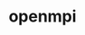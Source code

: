 ---
title: "openmpi"
layout: cache
categories: [package, develop-2024-12-08]
meta: {"versions": ["4.1.7", "5.0.5"], "compilers": ["gcc@=11.1.0", "gcc@=11.4.0", "gcc@=12.3.0", "gcc@=12.4.0", "gcc@=13.2.0", "gcc@=7.3.1", "gcc@=9.4.0", "oneapi@=2024.1.0", "oneapi@=2024.2.1"], "oss": ["amzn2", "ubuntu20.04", "ubuntu22.04", "ubuntu24.04"], "platforms": ["linux"], "targets": ["aarch64", "neoverse_n1", "neoverse_v1", "ppc64le", "x86_64_v3", "x86_64_v4"], "stacks": ["aws-isc", "aws-isc-aarch64", "aws-pcluster-neoverse_v1", "aws-pcluster-x86_64_v4", "data-vis-sdk", "e4s", "e4s-neoverse_v1", "e4s-oneapi", "e4s-power", "ml-linux-aarch64-cpu", "ml-linux-aarch64-cuda", "ml-linux-x86_64-cpu", "ml-linux-x86_64-cuda", "radiuss-aws", "radiuss-aws-aarch64", "root", "tutorial"], "num_specs": 37, "num_specs_by_stack": {"radiuss-aws-aarch64": 4, "root": 37, "aws-isc-aarch64": 10, "aws-pcluster-neoverse_v1": 2, "radiuss-aws": 2, "aws-isc": 5, "aws-pcluster-x86_64_v4": 2, "e4s-power": 1, "data-vis-sdk": 1, "e4s-neoverse_v1": 1, "e4s": 1, "tutorial": 2, "e4s-oneapi": 1, "ml-linux-aarch64-cuda": 2, "ml-linux-aarch64-cpu": 1, "ml-linux-x86_64-cpu": 1, "ml-linux-x86_64-cuda": 2}}
spec_details: [{"hash": "2m4273hvjl5wtr4dn32pr5yw2s3kvmml", "compiler": "gcc@=7.3.1", "versions": ["5.0.5"], "os": "amzn2", "platform": "linux", "target": "aarch64", "variants": ["+atomics", "build_system=autotools", "~cuda", "~debug", "fabrics=none", "~gpfs", "~internal-hwloc", "~internal-libevent", "~internal-pmix", "~java", "~lustre", "~memchecker", "~openshmem", "~romio", "romio-filesystem=none", "+rsh", "schedulers=none", "~static", "~two_level_namespace", "+vt", "+wrapper-rpath"], "stacks": ["radiuss-aws-aarch64", "root"], "size": "-", "tarball": "https://binaries.spack.io/develop-2024-12-08/build_cache/linux-amzn2-aarch64/gcc-7.3.1/openmpi-5.0.5/linux-amzn2-aarch64-gcc-7.3.1-openmpi-5.0.5-2m4273hvjl5wtr4dn32pr5yw2s3kvmml.spack"}, {"hash": "cqakmyys24cefl5jqb7gkwbhwjx4vewy", "compiler": "gcc@=7.3.1", "versions": ["5.0.5"], "os": "amzn2", "platform": "linux", "target": "aarch64", "variants": ["+atomics", "build_system=autotools", "~cuda", "~debug", "fabrics=ofi", "~gpfs", "~internal-hwloc", "~internal-libevent", "~internal-pmix", "~java", "~lustre", "~memchecker", "~openshmem", "~romio", "romio-filesystem=none", "+rsh", "schedulers=none", "~static", "~two_level_namespace", "+vt", "+wrapper-rpath"], "stacks": ["aws-isc-aarch64", "root"], "size": "-", "tarball": "https://binaries.spack.io/develop-2024-12-08/build_cache/linux-amzn2-aarch64/gcc-7.3.1/openmpi-5.0.5/linux-amzn2-aarch64-gcc-7.3.1-openmpi-5.0.5-cqakmyys24cefl5jqb7gkwbhwjx4vewy.spack"}, {"hash": "7srzm6ngsrgweyxk35mbklisab2yossc", "compiler": "gcc@=7.3.1", "versions": ["5.0.5"], "os": "amzn2", "platform": "linux", "target": "aarch64", "variants": ["+atomics", "build_system=autotools", "~cuda", "~debug", "fabrics=none", "~gpfs", "~internal-hwloc", "~internal-libevent", "~internal-pmix", "~java", "~lustre", "~memchecker", "~openshmem", "~romio", "romio-filesystem=none", "+rsh", "schedulers=none", "~static", "~two_level_namespace", "+vt", "+wrapper-rpath"], "stacks": ["radiuss-aws-aarch64", "root"], "size": "-", "tarball": "https://binaries.spack.io/develop-2024-12-08/build_cache/linux-amzn2-aarch64/gcc-7.3.1/openmpi-5.0.5/linux-amzn2-aarch64-gcc-7.3.1-openmpi-5.0.5-7srzm6ngsrgweyxk35mbklisab2yossc.spack"}, {"hash": "g2wqaukeebjyqlduu765tqlszsduki5q", "compiler": "gcc@=7.3.1", "versions": ["5.0.5"], "os": "amzn2", "platform": "linux", "target": "aarch64", "variants": ["+atomics", "build_system=autotools", "~cuda", "~debug", "fabrics=ofi", "~gpfs", "~internal-hwloc", "~internal-libevent", "~internal-pmix", "~java", "~lustre", "~memchecker", "~openshmem", "~romio", "romio-filesystem=none", "+rsh", "schedulers=none", "~static", "~two_level_namespace", "+vt", "+wrapper-rpath"], "stacks": ["aws-isc-aarch64", "root"], "size": "-", "tarball": "https://binaries.spack.io/develop-2024-12-08/build_cache/linux-amzn2-aarch64/gcc-7.3.1/openmpi-5.0.5/linux-amzn2-aarch64-gcc-7.3.1-openmpi-5.0.5-g2wqaukeebjyqlduu765tqlszsduki5q.spack"}, {"hash": "zyjyup4t4ruvnk4wxhf3axsuhkj4mgbl", "compiler": "gcc@=7.3.1", "versions": ["5.0.5"], "os": "amzn2", "platform": "linux", "target": "aarch64", "variants": ["+atomics", "build_system=autotools", "~cuda", "~debug", "fabrics=ofi", "~gpfs", "~internal-hwloc", "~internal-libevent", "~internal-pmix", "~java", "~lustre", "~memchecker", "~openshmem", "~romio", "romio-filesystem=none", "+rsh", "schedulers=none", "~static", "~two_level_namespace", "+vt", "+wrapper-rpath"], "stacks": ["aws-isc-aarch64", "root"], "size": "-", "tarball": "https://binaries.spack.io/develop-2024-12-08/build_cache/linux-amzn2-aarch64/gcc-7.3.1/openmpi-5.0.5/linux-amzn2-aarch64-gcc-7.3.1-openmpi-5.0.5-zyjyup4t4ruvnk4wxhf3axsuhkj4mgbl.spack"}, {"hash": "vjrn6caczyqaao7jgekmxyd4sbh756s3", "compiler": "gcc@=7.3.1", "versions": ["4.1.7"], "os": "amzn2", "platform": "linux", "target": "aarch64", "variants": ["+atomics", "build_system=autotools", "~cuda", "~cxx", "~cxx_exceptions", "~debug", "fabrics=ofi", "~gpfs", "~internal-hwloc", "~internal-libevent", "~internal-pmix", "~java", "+legacylaunchers", "~lustre", "~memchecker", "~openshmem", "~orterunprefix", "~pmi", "+romio", "romio-filesystem=none", "+rsh", "schedulers=slurm", "~singularity", "~static", "~two_level_namespace", "+vt", "+wrapper-rpath"], "stacks": ["aws-isc-aarch64", "root"], "size": "-", "tarball": "https://binaries.spack.io/develop-2024-12-08/build_cache/linux-amzn2-aarch64/gcc-7.3.1/openmpi-4.1.7/linux-amzn2-aarch64-gcc-7.3.1-openmpi-4.1.7-vjrn6caczyqaao7jgekmxyd4sbh756s3.spack"}, {"hash": "qqay7osicpjkhuwog3rq2z5muhiqklms", "compiler": "gcc@=7.3.1", "versions": ["5.0.5"], "os": "amzn2", "platform": "linux", "target": "aarch64", "variants": ["+atomics", "build_system=autotools", "~cuda", "~debug", "fabrics=auto", "~gpfs", "~internal-hwloc", "~internal-libevent", "~internal-pmix", "~java", "~lustre", "~memchecker", "~openshmem", "~romio", "romio-filesystem=none", "+rsh", "schedulers=none", "~static", "~two_level_namespace", "+vt", "+wrapper-rpath"], "stacks": ["aws-isc-aarch64", "root"], "size": "-", "tarball": "https://binaries.spack.io/develop-2024-12-08/build_cache/linux-amzn2-aarch64/gcc-7.3.1/openmpi-5.0.5/linux-amzn2-aarch64-gcc-7.3.1-openmpi-5.0.5-qqay7osicpjkhuwog3rq2z5muhiqklms.spack"}, {"hash": "k5e2cnuac6a3okl3kqfl5p3egfke5kn6", "compiler": "gcc@=12.4.0", "versions": ["5.0.5"], "os": "amzn2", "platform": "linux", "target": "neoverse_n1", "variants": ["~atomics", "build_system=autotools", "~cuda", "~debug", "fabrics=ofi", "~gpfs", "~internal-hwloc", "~internal-libevent", "~internal-pmix", "~java", "~lustre", "~memchecker", "~openshmem", "+romio", "romio-filesystem=none", "+rsh", "schedulers=slurm", "~static", "~two_level_namespace", "+vt", "+wrapper-rpath"], "stacks": ["aws-pcluster-neoverse_v1", "root"], "size": "-", "tarball": "https://binaries.spack.io/develop-2024-12-08/build_cache/linux-amzn2-neoverse_n1/gcc-12.4.0/openmpi-5.0.5/linux-amzn2-neoverse_n1-gcc-12.4.0-openmpi-5.0.5-k5e2cnuac6a3okl3kqfl5p3egfke5kn6.spack"}, {"hash": "4q5qydkc2pwmppwevrvqziiorj4nbi42", "compiler": "gcc@=7.3.1", "versions": ["5.0.5"], "os": "amzn2", "platform": "linux", "target": "neoverse_n1", "variants": ["+atomics", "build_system=autotools", "~cuda", "~debug", "fabrics=none", "~gpfs", "~internal-hwloc", "~internal-libevent", "~internal-pmix", "~java", "~lustre", "~memchecker", "~openshmem", "~romio", "romio-filesystem=none", "+rsh", "schedulers=none", "~static", "~two_level_namespace", "+vt", "+wrapper-rpath"], "stacks": ["radiuss-aws-aarch64", "root"], "size": "-", "tarball": "https://binaries.spack.io/develop-2024-12-08/build_cache/linux-amzn2-neoverse_n1/gcc-7.3.1/openmpi-5.0.5/linux-amzn2-neoverse_n1-gcc-7.3.1-openmpi-5.0.5-4q5qydkc2pwmppwevrvqziiorj4nbi42.spack"}, {"hash": "jq657dhq4djtrr5qmfipdr27vviblnlq", "compiler": "gcc@=7.3.1", "versions": ["5.0.5"], "os": "amzn2", "platform": "linux", "target": "neoverse_n1", "variants": ["+atomics", "build_system=autotools", "~cuda", "~debug", "fabrics=ofi", "~gpfs", "~internal-hwloc", "~internal-libevent", "~internal-pmix", "~java", "~lustre", "~memchecker", "~openshmem", "~romio", "romio-filesystem=none", "+rsh", "schedulers=none", "~static", "~two_level_namespace", "+vt", "+wrapper-rpath"], "stacks": ["aws-isc-aarch64", "root"], "size": "-", "tarball": "https://binaries.spack.io/develop-2024-12-08/build_cache/linux-amzn2-neoverse_n1/gcc-7.3.1/openmpi-5.0.5/linux-amzn2-neoverse_n1-gcc-7.3.1-openmpi-5.0.5-jq657dhq4djtrr5qmfipdr27vviblnlq.spack"}, {"hash": "z36eayiyv7orx6qfl4nl76rxnxylwod6", "compiler": "gcc@=7.3.1", "versions": ["5.0.5"], "os": "amzn2", "platform": "linux", "target": "neoverse_n1", "variants": ["+atomics", "build_system=autotools", "~cuda", "~debug", "fabrics=none", "~gpfs", "~internal-hwloc", "~internal-libevent", "~internal-pmix", "~java", "~lustre", "~memchecker", "~openshmem", "~romio", "romio-filesystem=none", "+rsh", "schedulers=none", "~static", "~two_level_namespace", "+vt", "+wrapper-rpath"], "stacks": ["radiuss-aws-aarch64", "root"], "size": "-", "tarball": "https://binaries.spack.io/develop-2024-12-08/build_cache/linux-amzn2-neoverse_n1/gcc-7.3.1/openmpi-5.0.5/linux-amzn2-neoverse_n1-gcc-7.3.1-openmpi-5.0.5-z36eayiyv7orx6qfl4nl76rxnxylwod6.spack"}, {"hash": "kzb4gsswjjkbdmgu7fya3q7yi5ongkl6", "compiler": "gcc@=7.3.1", "versions": ["5.0.5"], "os": "amzn2", "platform": "linux", "target": "neoverse_n1", "variants": ["+atomics", "build_system=autotools", "~cuda", "~debug", "fabrics=ofi", "~gpfs", "~internal-hwloc", "~internal-libevent", "~internal-pmix", "~java", "~lustre", "~memchecker", "~openshmem", "~romio", "romio-filesystem=none", "+rsh", "schedulers=none", "~static", "~two_level_namespace", "+vt", "+wrapper-rpath"], "stacks": ["aws-isc-aarch64", "root"], "size": "-", "tarball": "https://binaries.spack.io/develop-2024-12-08/build_cache/linux-amzn2-neoverse_n1/gcc-7.3.1/openmpi-5.0.5/linux-amzn2-neoverse_n1-gcc-7.3.1-openmpi-5.0.5-kzb4gsswjjkbdmgu7fya3q7yi5ongkl6.spack"}, {"hash": "r7trwg67cqaunooq75uiwdjdv5fht2c3", "compiler": "gcc@=7.3.1", "versions": ["5.0.5"], "os": "amzn2", "platform": "linux", "target": "neoverse_n1", "variants": ["+atomics", "build_system=autotools", "~cuda", "~debug", "fabrics=ofi", "~gpfs", "~internal-hwloc", "~internal-libevent", "~internal-pmix", "~java", "~lustre", "~memchecker", "~openshmem", "~romio", "romio-filesystem=none", "+rsh", "schedulers=none", "~static", "~two_level_namespace", "+vt", "+wrapper-rpath"], "stacks": ["aws-isc-aarch64", "root"], "size": "-", "tarball": "https://binaries.spack.io/develop-2024-12-08/build_cache/linux-amzn2-neoverse_n1/gcc-7.3.1/openmpi-5.0.5/linux-amzn2-neoverse_n1-gcc-7.3.1-openmpi-5.0.5-r7trwg67cqaunooq75uiwdjdv5fht2c3.spack"}, {"hash": "xg2tllsstinjwr2nptlt7ytxgzpmryzy", "compiler": "gcc@=7.3.1", "versions": ["4.1.7"], "os": "amzn2", "platform": "linux", "target": "neoverse_n1", "variants": ["+atomics", "build_system=autotools", "~cuda", "~cxx", "~cxx_exceptions", "~debug", "fabrics=ofi", "~gpfs", "~internal-hwloc", "~internal-libevent", "~internal-pmix", "~java", "+legacylaunchers", "~lustre", "~memchecker", "~openshmem", "~orterunprefix", "~pmi", "+romio", "romio-filesystem=none", "+rsh", "schedulers=slurm", "~singularity", "~static", "~two_level_namespace", "+vt", "+wrapper-rpath"], "stacks": ["aws-isc-aarch64", "root"], "size": "-", "tarball": "https://binaries.spack.io/develop-2024-12-08/build_cache/linux-amzn2-neoverse_n1/gcc-7.3.1/openmpi-4.1.7/linux-amzn2-neoverse_n1-gcc-7.3.1-openmpi-4.1.7-xg2tllsstinjwr2nptlt7ytxgzpmryzy.spack"}, {"hash": "uhehp4vx5leiiuv6johwzsczofrrnmkn", "compiler": "gcc@=7.3.1", "versions": ["5.0.5"], "os": "amzn2", "platform": "linux", "target": "neoverse_n1", "variants": ["+atomics", "build_system=autotools", "~cuda", "~debug", "fabrics=auto", "~gpfs", "~internal-hwloc", "~internal-libevent", "~internal-pmix", "~java", "~lustre", "~memchecker", "~openshmem", "~romio", "romio-filesystem=none", "+rsh", "schedulers=none", "~static", "~two_level_namespace", "+vt", "+wrapper-rpath"], "stacks": ["aws-isc-aarch64", "root"], "size": "-", "tarball": "https://binaries.spack.io/develop-2024-12-08/build_cache/linux-amzn2-neoverse_n1/gcc-7.3.1/openmpi-5.0.5/linux-amzn2-neoverse_n1-gcc-7.3.1-openmpi-5.0.5-uhehp4vx5leiiuv6johwzsczofrrnmkn.spack"}, {"hash": "4s6gj5jwddzouqa2yvp2n6rnhiamftev", "compiler": "gcc@=12.4.0", "versions": ["5.0.5"], "os": "amzn2", "platform": "linux", "target": "neoverse_v1", "variants": ["~atomics", "build_system=autotools", "~cuda", "~debug", "fabrics=ofi", "~gpfs", "~internal-hwloc", "~internal-libevent", "~internal-pmix", "~java", "~lustre", "~memchecker", "~openshmem", "+romio", "romio-filesystem=none", "+rsh", "schedulers=slurm", "~static", "~two_level_namespace", "+vt", "+wrapper-rpath"], "stacks": ["aws-pcluster-neoverse_v1", "root"], "size": "-", "tarball": "https://binaries.spack.io/develop-2024-12-08/build_cache/linux-amzn2-neoverse_v1/gcc-12.4.0/openmpi-5.0.5/linux-amzn2-neoverse_v1-gcc-12.4.0-openmpi-5.0.5-4s6gj5jwddzouqa2yvp2n6rnhiamftev.spack"}, {"hash": "t7nsfx7epr3osisoljq5p4cfj6r677yh", "compiler": "gcc@=7.3.1", "versions": ["5.0.5"], "os": "amzn2", "platform": "linux", "target": "x86_64_v3", "variants": ["+atomics", "build_system=autotools", "~cuda", "~debug", "fabrics=none", "~gpfs", "~internal-hwloc", "~internal-libevent", "~internal-pmix", "~java", "~lustre", "~memchecker", "~openshmem", "~romio", "romio-filesystem=none", "+rsh", "schedulers=none", "~static", "~two_level_namespace", "+vt", "+wrapper-rpath"], "stacks": ["radiuss-aws", "root"], "size": "-", "tarball": "https://binaries.spack.io/develop-2024-12-08/build_cache/linux-amzn2-x86_64_v3/gcc-7.3.1/openmpi-5.0.5/linux-amzn2-x86_64_v3-gcc-7.3.1-openmpi-5.0.5-t7nsfx7epr3osisoljq5p4cfj6r677yh.spack"}, {"hash": "r3h62qt6d6nrszixkmjhr4vwfhv3rfys", "compiler": "gcc@=7.3.1", "versions": ["5.0.5"], "os": "amzn2", "platform": "linux", "target": "x86_64_v3", "variants": ["+atomics", "build_system=autotools", "~cuda", "~debug", "fabrics=ofi", "~gpfs", "~internal-hwloc", "~internal-libevent", "~internal-pmix", "~java", "~lustre", "~memchecker", "~openshmem", "~romio", "romio-filesystem=none", "+rsh", "schedulers=none", "~static", "~two_level_namespace", "+vt", "+wrapper-rpath"], "stacks": ["aws-isc", "root"], "size": "-", "tarball": "https://binaries.spack.io/develop-2024-12-08/build_cache/linux-amzn2-x86_64_v3/gcc-7.3.1/openmpi-5.0.5/linux-amzn2-x86_64_v3-gcc-7.3.1-openmpi-5.0.5-r3h62qt6d6nrszixkmjhr4vwfhv3rfys.spack"}, {"hash": "iadphchew3pbyv2kiplbapd2mkrtyjld", "compiler": "gcc@=7.3.1", "versions": ["5.0.5"], "os": "amzn2", "platform": "linux", "target": "x86_64_v3", "variants": ["+atomics", "build_system=autotools", "~cuda", "~debug", "fabrics=none", "~gpfs", "~internal-hwloc", "~internal-libevent", "~internal-pmix", "~java", "~lustre", "~memchecker", "~openshmem", "~romio", "romio-filesystem=none", "+rsh", "schedulers=none", "~static", "~two_level_namespace", "+vt", "+wrapper-rpath"], "stacks": ["radiuss-aws", "root"], "size": "-", "tarball": "https://binaries.spack.io/develop-2024-12-08/build_cache/linux-amzn2-x86_64_v3/gcc-7.3.1/openmpi-5.0.5/linux-amzn2-x86_64_v3-gcc-7.3.1-openmpi-5.0.5-iadphchew3pbyv2kiplbapd2mkrtyjld.spack"}, {"hash": "txbpckhubbbv4p5q3b6tf4h445asbvwy", "compiler": "gcc@=7.3.1", "versions": ["5.0.5"], "os": "amzn2", "platform": "linux", "target": "x86_64_v3", "variants": ["+atomics", "build_system=autotools", "~cuda", "~debug", "fabrics=ofi", "~gpfs", "~internal-hwloc", "~internal-libevent", "~internal-pmix", "~java", "~lustre", "~memchecker", "~openshmem", "~romio", "romio-filesystem=none", "+rsh", "schedulers=none", "~static", "~two_level_namespace", "+vt", "+wrapper-rpath"], "stacks": ["aws-isc", "root"], "size": "-", "tarball": "https://binaries.spack.io/develop-2024-12-08/build_cache/linux-amzn2-x86_64_v3/gcc-7.3.1/openmpi-5.0.5/linux-amzn2-x86_64_v3-gcc-7.3.1-openmpi-5.0.5-txbpckhubbbv4p5q3b6tf4h445asbvwy.spack"}, {"hash": "zlcio7h36abvdxlmtecd6sxv2nyo6du7", "compiler": "gcc@=7.3.1", "versions": ["5.0.5"], "os": "amzn2", "platform": "linux", "target": "x86_64_v3", "variants": ["+atomics", "build_system=autotools", "~cuda", "~debug", "fabrics=ofi", "~gpfs", "~internal-hwloc", "~internal-libevent", "~internal-pmix", "~java", "~lustre", "~memchecker", "~openshmem", "~romio", "romio-filesystem=none", "+rsh", "schedulers=none", "~static", "~two_level_namespace", "+vt", "+wrapper-rpath"], "stacks": ["aws-isc", "root"], "size": "-", "tarball": "https://binaries.spack.io/develop-2024-12-08/build_cache/linux-amzn2-x86_64_v3/gcc-7.3.1/openmpi-5.0.5/linux-amzn2-x86_64_v3-gcc-7.3.1-openmpi-5.0.5-zlcio7h36abvdxlmtecd6sxv2nyo6du7.spack"}, {"hash": "jiuot5tv6cojjr2yz5w35xrr76qkhl7v", "compiler": "gcc@=7.3.1", "versions": ["4.1.7"], "os": "amzn2", "platform": "linux", "target": "x86_64_v3", "variants": ["+atomics", "build_system=autotools", "~cuda", "~cxx", "~cxx_exceptions", "~debug", "fabrics=ofi", "~gpfs", "~internal-hwloc", "~internal-libevent", "~internal-pmix", "~java", "+legacylaunchers", "~lustre", "~memchecker", "~openshmem", "~orterunprefix", "~pmi", "+romio", "romio-filesystem=none", "+rsh", "schedulers=slurm", "~singularity", "~static", "~two_level_namespace", "+vt", "+wrapper-rpath"], "stacks": ["aws-isc", "root"], "size": "-", "tarball": "https://binaries.spack.io/develop-2024-12-08/build_cache/linux-amzn2-x86_64_v3/gcc-7.3.1/openmpi-4.1.7/linux-amzn2-x86_64_v3-gcc-7.3.1-openmpi-4.1.7-jiuot5tv6cojjr2yz5w35xrr76qkhl7v.spack"}, {"hash": "wwumykfc4g3jbcv6chxjji66vrvjhrth", "compiler": "gcc@=7.3.1", "versions": ["5.0.5"], "os": "amzn2", "platform": "linux", "target": "x86_64_v3", "variants": ["+atomics", "build_system=autotools", "~cuda", "~debug", "fabrics=auto", "~gpfs", "~internal-hwloc", "~internal-libevent", "~internal-pmix", "~java", "~lustre", "~memchecker", "~openshmem", "~romio", "romio-filesystem=none", "+rsh", "schedulers=none", "~static", "~two_level_namespace", "+vt", "+wrapper-rpath"], "stacks": ["aws-isc", "root"], "size": "-", "tarball": "https://binaries.spack.io/develop-2024-12-08/build_cache/linux-amzn2-x86_64_v3/gcc-7.3.1/openmpi-5.0.5/linux-amzn2-x86_64_v3-gcc-7.3.1-openmpi-5.0.5-wwumykfc4g3jbcv6chxjji66vrvjhrth.spack"}, {"hash": "het7aelripycllkobntfez3jdxwxl7hj", "compiler": "oneapi@=2024.1.0", "versions": ["5.0.5"], "os": "amzn2", "platform": "linux", "target": "x86_64_v3", "variants": ["~atomics", "build_system=autotools", "~cuda", "~debug", "fabrics=ofi", "~gpfs", "~internal-hwloc", "~internal-libevent", "+internal-pmix", "~java", "~lustre", "~memchecker", "~openshmem", "+romio", "romio-filesystem=none", "+rsh", "schedulers=slurm", "~static", "~two_level_namespace", "+vt", "+wrapper-rpath"], "stacks": ["root", "aws-pcluster-x86_64_v4"], "size": "-", "tarball": "https://binaries.spack.io/develop-2024-12-08/build_cache/linux-amzn2-x86_64_v3/oneapi-2024.1.0/openmpi-5.0.5/linux-amzn2-x86_64_v3-oneapi-2024.1.0-openmpi-5.0.5-het7aelripycllkobntfez3jdxwxl7hj.spack"}, {"hash": "unt6rxuwkztb2h3ib74wap7fe7aelcev", "compiler": "oneapi@=2024.1.0", "versions": ["5.0.5"], "os": "amzn2", "platform": "linux", "target": "x86_64_v4", "variants": ["~atomics", "build_system=autotools", "~cuda", "~debug", "fabrics=ofi", "~gpfs", "~internal-hwloc", "~internal-libevent", "~internal-pmix", "~java", "~lustre", "~memchecker", "~openshmem", "+romio", "romio-filesystem=none", "+rsh", "schedulers=slurm", "~static", "~two_level_namespace", "+vt", "+wrapper-rpath"], "stacks": ["root", "aws-pcluster-x86_64_v4"], "size": "-", "tarball": "https://binaries.spack.io/develop-2024-12-08/build_cache/linux-amzn2-x86_64_v4/oneapi-2024.1.0/openmpi-5.0.5/linux-amzn2-x86_64_v4-oneapi-2024.1.0-openmpi-5.0.5-unt6rxuwkztb2h3ib74wap7fe7aelcev.spack"}, {"hash": "ea4cuoghhnjivhp6x57pzng6lraom6j6", "compiler": "gcc@=9.4.0", "versions": ["5.0.5"], "os": "ubuntu20.04", "platform": "linux", "target": "ppc64le", "variants": ["+atomics", "build_system=autotools", "~cuda", "~debug", "fabrics=none", "~gpfs", "~internal-hwloc", "~internal-libevent", "~internal-pmix", "~java", "~lustre", "~memchecker", "~openshmem", "~romio", "romio-filesystem=none", "+rsh", "schedulers=none", "~static", "~two_level_namespace", "+vt", "+wrapper-rpath"], "stacks": ["e4s-power", "root"], "size": "-", "tarball": "https://binaries.spack.io/develop-2024-12-08/build_cache/linux-ubuntu20.04-ppc64le/gcc-9.4.0/openmpi-5.0.5/linux-ubuntu20.04-ppc64le-gcc-9.4.0-openmpi-5.0.5-ea4cuoghhnjivhp6x57pzng6lraom6j6.spack"}, {"hash": "d36isdeqwjzduqgptziuctr3ksmbgjzg", "compiler": "gcc@=11.1.0", "versions": ["5.0.5"], "os": "ubuntu20.04", "platform": "linux", "target": "x86_64_v3", "variants": ["+atomics", "build_system=autotools", "~cuda", "~debug", "fabrics=none", "~gpfs", "~internal-hwloc", "~internal-libevent", "~internal-pmix", "~java", "~lustre", "~memchecker", "~openshmem", "~romio", "romio-filesystem=none", "+rsh", "schedulers=none", "~static", "~two_level_namespace", "+vt", "+wrapper-rpath"], "stacks": ["data-vis-sdk", "root"], "size": "-", "tarball": "https://binaries.spack.io/develop-2024-12-08/build_cache/linux-ubuntu20.04-x86_64_v3/gcc-11.1.0/openmpi-5.0.5/linux-ubuntu20.04-x86_64_v3-gcc-11.1.0-openmpi-5.0.5-d36isdeqwjzduqgptziuctr3ksmbgjzg.spack"}, {"hash": "xypjw2fzybandwmzns7f44gabe34cb6w", "compiler": "gcc@=11.4.0", "versions": ["5.0.5"], "os": "ubuntu22.04", "platform": "linux", "target": "neoverse_v1", "variants": ["+atomics", "build_system=autotools", "~cuda", "~debug", "fabrics=none", "~gpfs", "~internal-hwloc", "~internal-libevent", "~internal-pmix", "~java", "~lustre", "~memchecker", "~openshmem", "~romio", "romio-filesystem=none", "+rsh", "schedulers=none", "~static", "~two_level_namespace", "+vt", "+wrapper-rpath"], "stacks": ["e4s-neoverse_v1", "root"], "size": "-", "tarball": "https://binaries.spack.io/develop-2024-12-08/build_cache/linux-ubuntu22.04-neoverse_v1/gcc-11.4.0/openmpi-5.0.5/linux-ubuntu22.04-neoverse_v1-gcc-11.4.0-openmpi-5.0.5-xypjw2fzybandwmzns7f44gabe34cb6w.spack"}, {"hash": "zb5xlcfhdrbgkrgorr53fk5rocsjqhre", "compiler": "gcc@=11.4.0", "versions": ["5.0.5"], "os": "ubuntu22.04", "platform": "linux", "target": "x86_64_v3", "variants": ["+atomics", "build_system=autotools", "~cuda", "~debug", "fabrics=none", "~gpfs", "~internal-hwloc", "~internal-libevent", "~internal-pmix", "~java", "~lustre", "~memchecker", "~openshmem", "~romio", "romio-filesystem=none", "+rsh", "schedulers=none", "~static", "~two_level_namespace", "+vt", "+wrapper-rpath"], "stacks": ["root", "e4s", "tutorial"], "size": "-", "tarball": "https://binaries.spack.io/develop-2024-12-08/build_cache/linux-ubuntu22.04-x86_64_v3/gcc-11.4.0/openmpi-5.0.5/linux-ubuntu22.04-x86_64_v3-gcc-11.4.0-openmpi-5.0.5-zb5xlcfhdrbgkrgorr53fk5rocsjqhre.spack"}, {"hash": "utd6l3uwosvggih3fe4fgzj5nfca7kas", "compiler": "gcc@=12.3.0", "versions": ["5.0.5"], "os": "ubuntu22.04", "platform": "linux", "target": "x86_64_v3", "variants": ["+atomics", "build_system=autotools", "~cuda", "~debug", "fabrics=none", "~gpfs", "~internal-hwloc", "~internal-libevent", "~internal-pmix", "~java", "~lustre", "~memchecker", "~openshmem", "~romio", "romio-filesystem=none", "+rsh", "schedulers=none", "~static", "~two_level_namespace", "+vt", "+wrapper-rpath"], "stacks": ["root", "tutorial"], "size": "-", "tarball": "https://binaries.spack.io/develop-2024-12-08/build_cache/linux-ubuntu22.04-x86_64_v3/gcc-12.3.0/openmpi-5.0.5/linux-ubuntu22.04-x86_64_v3-gcc-12.3.0-openmpi-5.0.5-utd6l3uwosvggih3fe4fgzj5nfca7kas.spack"}, {"hash": "4a5ipzwaa6tkew25bgjug3ahlgfbiw6y", "compiler": "oneapi@=2024.2.1", "versions": ["5.0.5"], "os": "ubuntu22.04", "platform": "linux", "target": "x86_64_v3", "variants": ["+atomics", "build_system=autotools", "~cuda", "~debug", "fabrics=none", "~gpfs", "~internal-hwloc", "~internal-libevent", "~internal-pmix", "~java", "~lustre", "~memchecker", "~openshmem", "~romio", "romio-filesystem=none", "+rsh", "schedulers=none", "~static", "~two_level_namespace", "+vt", "+wrapper-rpath"], "stacks": ["e4s-oneapi", "root"], "size": "-", "tarball": "https://binaries.spack.io/develop-2024-12-08/build_cache/linux-ubuntu22.04-x86_64_v3/oneapi-2024.2.1/openmpi-5.0.5/linux-ubuntu22.04-x86_64_v3-oneapi-2024.2.1-openmpi-5.0.5-4a5ipzwaa6tkew25bgjug3ahlgfbiw6y.spack"}, {"hash": "l7qaoaqbe6q5j5h27vnbh3e2yue3tr5x", "compiler": "gcc@=13.2.0", "versions": ["5.0.5"], "os": "ubuntu24.04", "platform": "linux", "target": "aarch64", "variants": ["+atomics", "build_system=autotools", "+cuda", "cuda_arch=80", "~debug", "fabrics=none", "~gpfs", "~internal-hwloc", "~internal-libevent", "~internal-pmix", "~java", "~lustre", "~memchecker", "~openshmem", "~romio", "romio-filesystem=none", "+rsh", "schedulers=none", "~static", "~two_level_namespace", "+vt", "+wrapper-rpath"], "stacks": ["root", "ml-linux-aarch64-cuda"], "size": "-", "tarball": "https://binaries.spack.io/develop-2024-12-08/build_cache/linux-ubuntu24.04-aarch64/gcc-13.2.0/openmpi-5.0.5/linux-ubuntu24.04-aarch64-gcc-13.2.0-openmpi-5.0.5-l7qaoaqbe6q5j5h27vnbh3e2yue3tr5x.spack"}, {"hash": "pt7viknufh6nlbaq5ky5surnqzfmae4p", "compiler": "gcc@=13.2.0", "versions": ["5.0.5"], "os": "ubuntu24.04", "platform": "linux", "target": "aarch64", "variants": ["+atomics", "build_system=autotools", "~cuda", "~debug", "fabrics=none", "~gpfs", "~internal-hwloc", "~internal-libevent", "~internal-pmix", "~java", "~lustre", "~memchecker", "~openshmem", "~romio", "romio-filesystem=none", "+rsh", "schedulers=none", "~static", "~two_level_namespace", "+vt", "+wrapper-rpath"], "stacks": ["ml-linux-aarch64-cpu", "root"], "size": "-", "tarball": "https://binaries.spack.io/develop-2024-12-08/build_cache/linux-ubuntu24.04-aarch64/gcc-13.2.0/openmpi-5.0.5/linux-ubuntu24.04-aarch64-gcc-13.2.0-openmpi-5.0.5-pt7viknufh6nlbaq5ky5surnqzfmae4p.spack"}, {"hash": "jiwwthnhfyzuxso2dagfh6ocxhr35ouj", "compiler": "gcc@=13.2.0", "versions": ["5.0.5"], "os": "ubuntu24.04", "platform": "linux", "target": "aarch64", "variants": ["+atomics", "build_system=autotools", "+cuda", "cuda_arch=80", "~debug", "fabrics=none", "~gpfs", "~internal-hwloc", "~internal-libevent", "~internal-pmix", "~java", "~lustre", "~memchecker", "~openshmem", "~romio", "romio-filesystem=none", "+rsh", "schedulers=none", "~static", "~two_level_namespace", "+vt", "+wrapper-rpath"], "stacks": ["root", "ml-linux-aarch64-cuda"], "size": "-", "tarball": "https://binaries.spack.io/develop-2024-12-08/build_cache/linux-ubuntu24.04-aarch64/gcc-13.2.0/openmpi-5.0.5/linux-ubuntu24.04-aarch64-gcc-13.2.0-openmpi-5.0.5-jiwwthnhfyzuxso2dagfh6ocxhr35ouj.spack"}, {"hash": "2w7i2h6pcipvdhicdd7n6dswe5v2adhu", "compiler": "gcc@=13.2.0", "versions": ["5.0.5"], "os": "ubuntu24.04", "platform": "linux", "target": "x86_64_v3", "variants": ["+atomics", "build_system=autotools", "~cuda", "~debug", "fabrics=none", "~gpfs", "~internal-hwloc", "~internal-libevent", "~internal-pmix", "~java", "~lustre", "~memchecker", "~openshmem", "~romio", "romio-filesystem=none", "+rsh", "schedulers=none", "~static", "~two_level_namespace", "+vt", "+wrapper-rpath"], "stacks": ["ml-linux-x86_64-cpu", "root"], "size": "-", "tarball": "https://binaries.spack.io/develop-2024-12-08/build_cache/linux-ubuntu24.04-x86_64_v3/gcc-13.2.0/openmpi-5.0.5/linux-ubuntu24.04-x86_64_v3-gcc-13.2.0-openmpi-5.0.5-2w7i2h6pcipvdhicdd7n6dswe5v2adhu.spack"}, {"hash": "gdxesaqzemhn52lsbj2ikoplednqfkfy", "compiler": "gcc@=13.2.0", "versions": ["5.0.5"], "os": "ubuntu24.04", "platform": "linux", "target": "x86_64_v3", "variants": ["+atomics", "build_system=autotools", "+cuda", "cuda_arch=80", "~debug", "fabrics=none", "~gpfs", "~internal-hwloc", "~internal-libevent", "~internal-pmix", "~java", "~lustre", "~memchecker", "~openshmem", "~romio", "romio-filesystem=none", "+rsh", "schedulers=none", "~static", "~two_level_namespace", "+vt", "+wrapper-rpath"], "stacks": ["ml-linux-x86_64-cuda", "root"], "size": "-", "tarball": "https://binaries.spack.io/develop-2024-12-08/build_cache/linux-ubuntu24.04-x86_64_v3/gcc-13.2.0/openmpi-5.0.5/linux-ubuntu24.04-x86_64_v3-gcc-13.2.0-openmpi-5.0.5-gdxesaqzemhn52lsbj2ikoplednqfkfy.spack"}, {"hash": "copt3rdglpywnrl2sglccaqp2yjvk4nf", "compiler": "gcc@=13.2.0", "versions": ["5.0.5"], "os": "ubuntu24.04", "platform": "linux", "target": "x86_64_v3", "variants": ["+atomics", "build_system=autotools", "+cuda", "cuda_arch=80", "~debug", "fabrics=none", "~gpfs", "~internal-hwloc", "~internal-libevent", "~internal-pmix", "~java", "~lustre", "~memchecker", "~openshmem", "~romio", "romio-filesystem=none", "+rsh", "schedulers=none", "~static", "~two_level_namespace", "+vt", "+wrapper-rpath"], "stacks": ["ml-linux-x86_64-cuda", "root"], "size": "-", "tarball": "https://binaries.spack.io/develop-2024-12-08/build_cache/linux-ubuntu24.04-x86_64_v3/gcc-13.2.0/openmpi-5.0.5/linux-ubuntu24.04-x86_64_v3-gcc-13.2.0-openmpi-5.0.5-copt3rdglpywnrl2sglccaqp2yjvk4nf.spack"}]
---